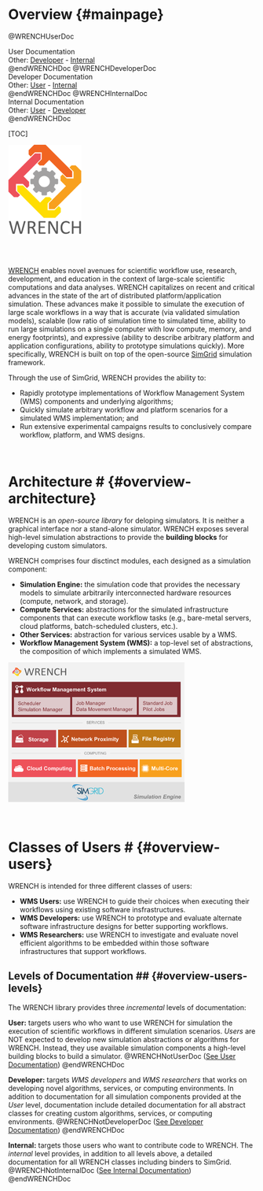 Overview                        {#mainpage}
============

@WRENCHUserDoc <div class="doc-type">User Documentation</div><div class="doc-link">Other: <a href="../developer/">Developer</a> - <a href="../internal/">Internal</a></div> @endWRENCHDoc
@WRENCHDeveloperDoc  <div class="doc-type">Developer Documentation</div><div class="doc-link">Other: <a href="../user/">User</a> - <a href="../internal/">Internal</a></div> @endWRENCHDoc
@WRENCHInternalDoc  <div class="doc-type">Internal Documentation</div><div class="doc-link">Other: <a href="../user/">User</a> -  <a href="../developer/">Developer</a></div> @endWRENCHDoc

[TOC]

![Workflow Management System Simulation Workbench](images/logo-vertical.png)

<br /><br />

[WRENCH](http://wrench-project.org) enables novel avenues for scientific workflow use, 
research, development, and education in the context of large-scale scientific 
computations and data analyses.
WRENCH capitalizes on recent and critical advances in the state of the art of distributed 
platform/application simulation. 
These advances make it possible to simulate the execution of large scale 
workflows in a way that is accurate (via validated simulation models), scalable 
(low ratio of simulation time to simulated time, ability to run large simulations 
on a single computer with low compute, memory, and energy footprints), and expressive (ability 
to describe arbitrary platform and application configurations, ability to prototype 
simulations quickly). More specifically, WRENCH is built on top of the open-source 
[SimGrid](http://simgrid.gforge.inria.fr) simulation framework.

Through the use of SimGrid, WRENCH provides the ability to: 

- Rapidly prototype implementations of Workflow Management System (WMS) components and underlying algorithms; 
- Quickly simulate arbitrary workflow and platform scenarios for a simulated WMS 
  implementation; and 
- Run extensive experimental campaigns results to conclusively compare workflow, platform, and
  WMS designs.


<br />

# Architecture #                        {#overview-architecture}

WRENCH is an _open-source library_ for deloping simulators. It is neither a graphical 
interface nor a stand-alone simulator. WRENCH exposes several high-level simulation 
abstractions to provide the **building blocks** for developing custom simulators. 

WRENCH comprises four disctinct modules, each designed as a simulation component:

- **Simulation Engine:** the simulation code that provides the necessary models to simulate arbitrarily interconnected hardware resources (compute, network, and storage).
- **Compute Services:** abstractions for the simulated infrastructure components that can execute workflow tasks (e.g., bare-metal servers, cloud platforms, batch-scheduled clusters, etc.).
- **Other Services:** abstraction for various services usable by a WMS.
- **Workflow Management System (WMS):** a top-level set of abstractions, the composition of which implements a simulated WMS.


![Overview of the WRENCH architecture.](images/wrench-architecture.png)


<br />

# Classes of Users #                       {#overview-users}

WRENCH is intended for three different classes of users:

- **WMS Users:** use WRENCH to guide their choices when executing their workflows using existing software insfrastructures.
- **WMS Developers:** use WRENCH to prototype and evaluate alternate software infrastructure designs for better supporting workflows.
- **WMS Researchers:** use WRENCH to investigate and evaluate novel efficient algorithms to be embedded within those software infrastructures that support workflows. 


## Levels of Documentation ##              {#overview-users-levels}

The WRENCH library provides three _incremental_ levels of documentation:

**User:** targets users who who want to use WRENCH for simulation the execution of scientific workflows in different simulation scenarios. _Users_ are NOT expected to develop new simulation abstractions or algorithms for WRENCH. Instead, they use available 
simulation components a high-level building blocks to build a simulator.
@WRENCHNotUserDoc ([See User Documentation](../user/index.html)) @endWRENCHDoc


**Developer:** targets _WMS developers_ and _WMS researchers_ that works on developing
novel algorithms, services, or computing environments. In addition to documentation 
for all simulation components provided at the _User_ level, documentation include
detailed documentation for all abstract classes for creating custom algorithms, 
services, or computing environments.
@WRENCHNotDeveloperDoc ([See Developer Documentation](../developer/index.html)) @endWRENCHDoc


**Internal:** targets those users who want to contribute code to WRENCH. The _internal_ level
provides, in addition to all levels above, a detailed documentation for all WRENCH classes
including binders to SimGrid.
@WRENCHNotInternalDoc ([See Internal Documentation](../internal/index.html)) @endWRENCHDoc

